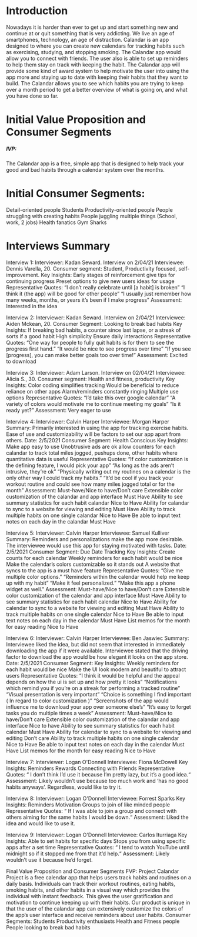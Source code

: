 # Introduction

Nowadays it is harder than ever to get up and start something new and continue at or quit something that is very addicting. We live an age of smartphones, technology, an age of distraction. Calandar is an app designed to where you can create new calendars for tracking habits such as exercising, studying, and stopping smoking. The Calandar app would allow you to connect with friends. The user also is able to set up reminders to help them stay on track with keeping the habit. The Calandar app will provide some kind of award system to help motivate the user into using the app more and staying up to date with keeping their habits that they want to build. The Calandar allows you to see which habits you are trying to keep over a month period to get a better overview of what is going on, and what you have done so far.

# Initial Value Proposition and Consumer Segments
##### IVP:
The Calandar app is a free, simple app that is designed to help track your good and bad habits through a calendar system over the months.

# Initial Consumer Segments:
Detail-oriented people
Students
Productivity-oriented people
People struggling with creating habits
People juggling multiple things (School, work, 2 jobs)
Health fanatics
Gym Sharks

# Interviews Summary

Interview 1:
Interviewer: Kadan Seward. Interview on 2/04/21
Interviewee: Dennis Varella, 20. Consumer segment: Student, Productivity focused, self-improvement.
Key Insights: 
Early stages of reinforcement give tips for continuing progress
Preset options to give new users ideas for usage
Representative Quotes: 
“I don’t really celebrate until [a habit] is broken”
“I think it (the app) will be good for other people”
“I usually just remember how many weeks, months, or years it’s been if I make progress”
Assessment: Interested in the idea

Interview 2:
Interviewer: Kadan Seward. Interview on 2/04/21
Interviewee: Aiden Mckean, 20. Consumer Segment: Looking to break bad habits
Key Insights: 
If breaking bad habits, a counter since last lapse, or a streak of sorts if a good habit
High simplicity
Ensure daily interactions
Representative Quotes: 
“One way for people to fully quit habits is for them to see the progress first hand.”
“It would be nice to see progress over time”
“If you see [progress], you can make better goals too over time!”
Assessment: Excited to download

 Interview 3:
Interviewer: Adam Larson. Interview on 02/04/21
Interviewee: Alicia S., 30. Consumer segment: Health and fitness, productivity
Key Insights:
Color coding simplifies tracking
Would be beneficial to reduce reliance on other apps
Alarm/reminders constantly ringing
Multiple use options
Representative Quotes:
“I’d take this over google calendar”
“A variety of colors would motivate me to continue meeting my goals”
“Is it ready yet?”
Assessment: Very eager to use

 Interview 4:
Interviewer: Calvin Harper
Interviewee: Morgan Harper
Summary: Primarily interested in using the app for tracking exercise habits. Ease of use and customizability will be factors to set our app apart from others.
Date: 2/5/2021
Consumer Segment: Health Conscious
Key Insights: 
Make app easy to use
Unobtrusive ads are ok
allow counters for each calandar to track total miles jogged, pushups done, other habits where quantitative data is useful
Representative Quotes:
“If color customization is the defining feature, I would pick your app” 
“As long as the ads aren’t intrusive, they’re ok”
“Physically writing out my routines on a calendar is the only other way I could track my habits.”
“It’d be cool if you track your workout routine and could see how many miles jogged total or for the month”
Assessment: Must-have/Nice to have/Don’t care
Extensible color customization of the calandar and app interface
Must Have
Ability to see summary statistics for each habit calandar
Nice to Have
Ability for calandar to sync to a website for viewing and editing
Must Have
Ability to track multiple habits on one single calandar
Nice to Have
Be able to input text notes on each day in the calandar
Must Have

 Interview 5:
Interviewer: Calvin Harper
Interviewee: Samuel Kulliver
Summary: Reminders and personalizations make the app more desirable. The interviewee would use this app for staying motivated with tasks.
Date: 2/5/2021
Consumer Segment: Due Date Tracking
Key Insights: 
Create counts for each calendar
Weekly reminders for each habit would be nice
Make the calendar’s colors customizable so it stands out
A website that syncs to the app is a must have feature
Representative Quotes:
“Give me multiple color options.”
“Reminders within the calendar would help me keep up with my habit”
“Make it feel personalized.”
“Make this app a phone widget as well.”
Assessment: Must-have/Nice to have/Don’t care
Extensible color customization of the calendar and app interface
 Must Have
Ability to see summary statistics for each habit calendar
Nice to Have
Ability for calendar to sync to a website for viewing and editing
Must Have
Ability to track multiple habits on one single calendar
 Nice to Have
Be able to input text notes on each day in the calendar
Must Have
List memos for the month for easy reading
Nice to Have

 Interview 6:
Interviewer: Calvin Harper
Interviewee: Ben Jaswiec
Summary: Interviewee liked the idea, but did not seem that interested in immediately downloading the app if it were available. Interviewee stated that the driving factor to download the app would be how elegant it looks on the app store.
Date: 2/5/2021
Consumer Segment: 
Key Insights: 
Weekly reminders for each habit would be nice
Make the UI look modern and beautiful to attract users
Representative Quotes:
“I think it would be helpful and the appeal depends on how the ui is set up and how pretty it looks”
“Notifications which remind you if you’re on a streak for performing a tracked routine”
“Visual presentation is very important”
“Choice is something I find important ( In regard to color customization )”
“Screenshots of the app would influence me to download your app over someone else’s”
“It’s easy to forget tasks you do multiple times a week”
Assessment: Must-have/Nice to have/Don’t care
Extensible color customization of the calandar and app interface
Nice to have
Ability to see summary statistics for each habit calendar
Must Have
Ability for calendar to sync to a website for viewing and editing
Don’t care
Ability to track multiple habits on one single calendar
Nice to Have
Be able to input text notes on each day in the calendar
Must Have
List memos for the month for easy reading
Nice to Have

 Interview 7:
Interviewer: Logan O'Donnell
Interviewee: Fiona McDowell
Key Insights: 
Reminders
Rewards
Connecting with Friends
Representative Quotes: 
“ I don’t think I’d use it because I’m pretty lazy, but it’s a good idea.“
Assessment: Likely wouldn’t use because too much work and ‘has no good habits anyways’. Regardless, would like to try it.

 Interview 8:
Interviewer: Logan O'Donnell
Interviewee: Forrest Sparks
Key Insights: 
Reminders
Motivation
Groups to join of like minded people
Representative Quotes: 
“ If I was able to join a group and connect with others aiming for the same habits I would be down.“
Assessment: Liked the idea and would like to use it.

 Interview 9:
Interviewer: Logan O'Donnell
Interviewee: Carlos Iturriaga
Key Insights: 
Able to set habits for specific days
Stops you from using specific apps after a set time
Representative Quotes: 
“ I tend to watch YouTube until midnight so if it stopped me from that it’d help.“
Assessment: Likely wouldn’t use it because he’d forget. 

Final Value Proposition and Consumer Segments
FVP: Project Calandar Project is a free calendar app that helps users track habits and routines on a daily basis. Individuals can track their workout routines, eating habits, smoking habits, and other habits in a visual way which provides the individual with instant feedback. This gives the user gratification and motivation to continue keeping up with their habits. Our product is unique in that the user of the calandar app can extensively customize the colors of the app’s user interface and receive reminders about user habits.
Consumer Segments:
Students
Productivity enthusiasts
Health and Fitness people
People looking to break bad habits
